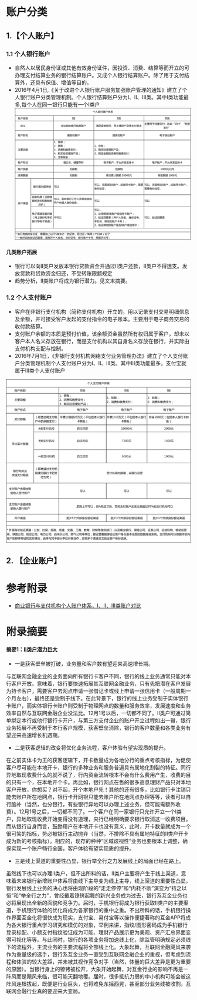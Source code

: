 # 账户分类

## 1.【个人账户】
### 1.1 个人银行账户
* 自然人以居民身份证或其他有效身份证件，因投资、消费、结算等而开立的可办理支付结算业务的银行结算账户。又成个人银行结算账户。除了用于支付结算外，还具有保值、增值等目的。
* 2016年4月1日,《关于改进个人银行账户服务加强账户管理的通知》建立了个人银行账户分类管理机制。个人银行结算账户分为Ⅰ、Ⅱ、Ⅲ类。其中Ⅰ类功能最多,每个人在同一银行只能有一个Ⅰ类户
![](/assets/个人银行账户三类.png)

#### 几类账户拓展
* 银行可以向Ⅱ类户发放本银行贷款资金并通过Ⅱ类户还款，Ⅱ类户不得透支。发放贷款和贷款资金归还，不受转账限额规定 
* 趋势分析，Ⅱ类账户将成为银行潜力。见文末摘要。



### 1.2 个人支付账户
* 客户在非银行支付机构（简称支付机构）开立的，用以记录支付交易明细信息及余额，并可接受客户发起的支付指令的电子账本。主要用于电子商务交易的收付款结算。
* 支付账户余额的本质是预付价值，该余额资金虽然所有权归属于客户，却未以客户本人名义存放在银行，而是支付机构以其自身名义存放在银行，并实际由支付机构支配与控制。
* 2016年7月1日，《非银行支付机构网络支付业务管理办法》建立了个人支付账户分类管理机制个人支付账户分为Ⅰ、Ⅱ、Ⅲ类。其中Ⅲ类功能最多。支付宝就属于Ⅲ类个人支付账户

![](/assets/个人支付账户三类账户区别.png)

## 2. 【企业账户】


# 参考附录
* [商业银行与支付机构个人账户体系，I、II、III类账户对比](https://zhuanlan.zhihu.com/p/24097900)

# 附录摘要
#### 摘要1：[Ⅱ类户潜力巨大](https://www.zhihu.com/question/51167290/answer/135956630)
* 一是获客壁垒被打破，业务量和客户数有望迎来高速增长期。

与互联网金融企业的业务面向所有银行卡客户不同，银行的线上业务通常只能对本行客户开放。意味着，银行要快速拓展其互联网金融业务，只有先把潜在客户发展为持卡客户，需要客户去网点申请一张借记卡或线上申请一张信用卡（一般周期一个月左右），最终还是受制于线下。在此背景下，银行的线上业务受制于实体银行卡账户，而实体银行卡账户则受制于物理网点的数量和服务效率，发展速度和业务效率自然与互联网金融企业没法比。12月1号以后，一切都不同了。Ⅱ类户可通过简单绑定本行或他行银行卡开户，与第三方支付企业的账户开立过程如出一辙，银行业务拓展不再受制于本行客户规模，获客壁垒消除，银行的客户数量和各类业务有望迎来高速增长机遇期。

* 二是获客逻辑的改变将优化业务流程，客户体验有望实现质的提升。

在之前实体卡为王的获客逻辑下，开卡数量成为各地分行的重点考核指标，为促使客户尽可能在本地开卡，银行的多种业务和服务普遍具有属地化割裂的特征。同行异地取现收费什么的就不说了，行内资金流转根本不会有什么费用产生，收费的目的只有一个，在本地开个卡。再比如，银行网点在售的很多高息理财产品只对本地客户开放，你想买？对不起，开个本地户先！其他的还有很多，比如银行卡注销只能去账户所在地网点，银行卡开网银只能去账户所在地网点办理等等，读者可以自行脑补（当然，也分银行，有些银行异地可以办理上述业务，但可能需额外收费）。12月1号之后，一切都不同了。一个客户在同一家银行只允许开立一个Ⅰ类户，异地取现收费开始变得没有道理，央行已经明确要求银行取消这一收费项目。而从银行自身而言，鼓励用户在本地开卡也没有意义，此时，开卡数量就成为一个很可笑的指标，势必被银行主动抛弃（当然，不排除不具有属地特征的Ⅱ类户开卡成为新的考核指标）。相应的，现存的种种“区域歧视性”业务也要根本上调整，确保实现一个账户畅行全国，客户体验有望实现质的提升。

* 三是线上渠道的重要性凸显，银行举全行之力发展线上的局面已经在路上。

虽然线下也可以办理Ⅱ类户，但不出所料的话，Ⅱ类户主要将产生于线上渠道，意味着未来银行新增账户体系将由线下主导变为线上主导，线上渠道的重要性凸显。银行发展线上业务的决心也将由现阶段的“走走停停”和“内耗不断”演变为“持之以恒”和“举全行之力”，曾经戴着镣铐起舞的新兴业务成为过去，银行系互金业务也必将展现出全新的面貌和竞争力。届时，手机银行将成为银行获取Ⅱ类户的主要渠道，手机银行体验的优化将成为各家银行的重中之重。不出所料的话，手机银行操作界面互金化将很快成为现实，支付宝、易付宝等以操作便捷著称的互金APP将成为各大银行重点学习研究和模仿的对象，举例来讲，指纹/图形密码成为手机银行登录标配、小额支付指纹验证成为可能、理财产品展示更为美观、资产汇总界面变得可视化等等。与此同时，银行的各项业务将加速线上化，除监管明确规定必须线下的流程外，主流业务的主要流程将全部线上化。大象起舞，互联网金融飓风来袭作为重量级的选手，银行系互金业务一直受到互联网金融企业的重视，但考虑到流程和体验的较大差距，并未被其视作竞争对手（当然，体量的巨大差异是更为重要的原因）。当银行身上的镣铐被松开，大象开始起舞，对互金行业的影响不再是一阵风而是飓风来临，很可能天翻地覆。届时，很多抵抗力弱的中小机构可能会被这阵风连根拔起，既便是行业巨头，也将难免东摇西晃，甚至部分业务线被收割。互联网金融行业真的要迎来大变局。


